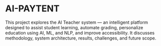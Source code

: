 # AI-PAYTENT
This project explores the AI Teacher system — an intelligent platform designed to assist student learning, automate grading, personalize education using AI, ML, and NLP, and improve accessibility. It discusses methodology, system architecture, results, challenges, and future scope.
